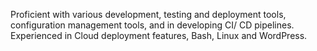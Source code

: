 Proficient with various development, testing and deployment tools, configuration management tools, and in developing CI/ CD pipelines. Experienced in Cloud deployment features, Bash, Linux and WordPress.


<!---
AsnaAli/AsnaAli is a ✨ special ✨ repository because its `README.md` (this file) appears on your GitHub profile.
You can click the Preview link to take a look at your changes.
--->
